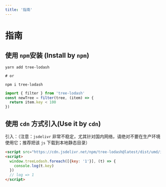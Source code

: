 ```yaml
---
title: '指南'
---
```


# 指南

## 使用 `npm`安装 (Install by `npm`)

```shell
yarn add tree-lodash

# or

npm i tree-lodash
```

```js
import { filter } from 'tree-lodash'
const newTree = filter(tree, (item) => {
  return item.key < 100
})
```

## 使用 `cdn` 方式引入(Use it by `cdn`)

引入：（注意：`jsdelivr` 非常不稳定，尤其针对国内网络，请绝对不要在生产环境使用它；推荐把该 `js` 下载到本地静态目录）

```html
<script src="https://cdn.jsdelivr.net/npm/tree-lodash@latest/dist/umd/index.js"></script>
<script>
  window.treeLodash.foreach([{key: '1'}], (t) => {
    console.log(t.key)
  })
  // log => 1
</script>
```
